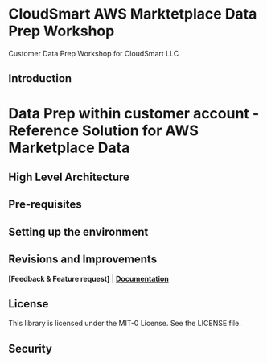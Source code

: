 # CloudSmart AWS Marktetplace Data Prep Workshop
Customer Data Prep Workshop for CloudSmart LLC

## Introduction

# Data Prep within customer account - Reference Solution for AWS Marketplace Data 
## High Level Architecture  
## Pre-requisites
## Setting up the environment
## Revisions and Improvements
**[Feedback & Feature request]** | **[Documentation](documentation.md)**
## License
This library is licensed under the MIT-0 License. See the LICENSE file.

## Security

